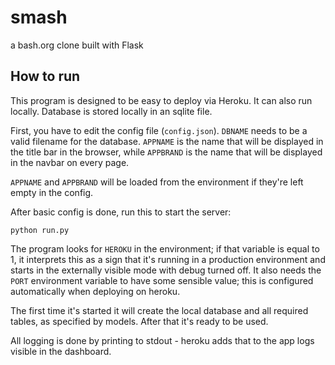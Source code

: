 # smash
a bash.org clone built with Flask

## How to run
This program is designed to be easy to deploy via Heroku. It can also run locally.
Database is stored locally in an sqlite file.

First, you have to edit the config file (`config.json`). `DBNAME` needs to be a valid filename for the database. `APPNAME` is the name that will be displayed in the title bar in the browser, while `APPBRAND` is the name that will be displayed in the navbar on every page.

`APPNAME` and `APPBRAND` will be loaded from the environment if they're left empty in the config.

After basic config is done, run this to start the server:

```
python run.py
```

The program looks for `HEROKU` in the environment; if that variable is equal to 1, it interprets this as a sign that it's running in a production environment and starts in the externally visible mode with debug turned off. It also needs the `PORT` environment variable to have some sensible value; this is configured automatically when deploying on heroku.

The first time it's started it will create the local database and all required tables, as specified by models. After that it's ready to be used.

All logging is done by printing to stdout - heroku adds that to the app logs visible in the dashboard.
